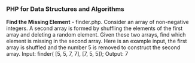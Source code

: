 <h3>PHP for Data Structures and Algorithms</h3>

**Find the Missing Element** - finder.php.
Consider an array of non-negative integers. A second array is formed by shuffling the elements of the first array and deleting a random element. Given these two arrays, find which element is missing in the second array.
Here is an example input, the first array is shuffled and the number 5 is removed to construct the second array.
Input: finder( \[5, 5, 7, 7\], \[7, 5, 5\]);
Output: 7
